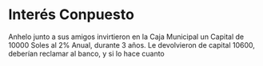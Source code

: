 # Interés Conpuesto
Anhelo junto a sus amigos invirtieron en la Caja Municipal un Capital de 10000 Soles al 2% Anual, durante 3 años. Le devolvieron de capital 10600, 
deberían reclamar al banco, y si lo hace cuanto
<!--stackedit_data:
eyJoaXN0b3J5IjpbLTUyMjk1NjU0NCw2Njc2NDY3MjksMTE5ND
Q3MTEzMiwtNzgwMTM2MjQxXX0=
-->